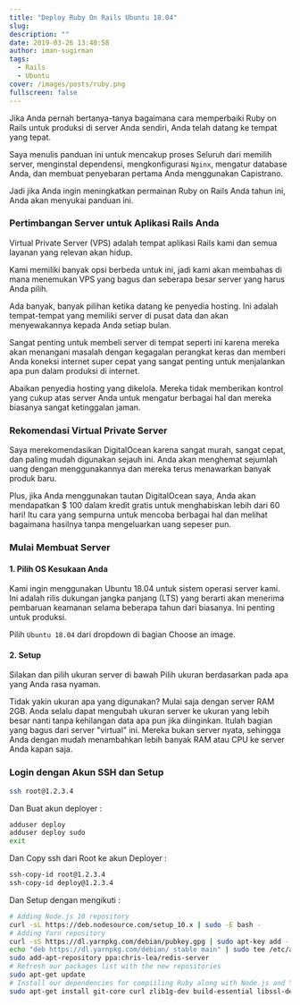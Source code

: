 ```yaml
---
title: "Deploy Ruby On Rails Ubuntu 18.04"
slug:
description: ""
date: 2019-03-26 13:40:58
author: iman-sugirman
tags:
  - Rails
  - Ubuntu
cover: /images/posts/ruby.png
fullscreen: false
---
```

Jika Anda pernah bertanya-tanya bagaimana cara memperbaiki Ruby on Rails untuk produksi di server Anda sendiri, Anda telah datang ke tempat yang tepat.

Saya menulis panduan ini untuk mencakup proses Seluruh dari memilih server, menginstal dependensi, mengkonfigurasi `Nginx`, mengatur database Anda, dan membuat penyebaran pertama Anda menggunakan Capistrano.

Jadi jika Anda ingin meningkatkan permainan Ruby on Rails Anda tahun ini, Anda akan menyukai panduan ini.

### Pertimbangan Server untuk Aplikasi Rails Anda

Virtual Private Server (VPS) adalah tempat aplikasi Rails kami dan semua layanan yang relevan akan hidup.

Kami memiliki banyak opsi berbeda untuk ini, jadi kami akan membahas di mana menemukan VPS yang bagus dan seberapa besar server yang harus Anda pilih.

Ada banyak, banyak pilihan ketika datang ke penyedia hosting. Ini adalah tempat-tempat yang memiliki server di pusat data dan akan menyewakannya kepada Anda setiap bulan.

Sangat penting untuk membeli server di tempat seperti ini karena mereka akan menangani masalah dengan kegagalan perangkat keras dan memberi Anda koneksi internet super cepat yang sangat penting untuk menjalankan apa pun dalam produksi di internet.

Abaikan penyedia hosting yang dikelola. Mereka tidak memberikan kontrol yang cukup atas server Anda untuk mengatur berbagai hal dan mereka biasanya sangat ketinggalan jaman.

### Rekomendasi Virtual Private Server

Saya merekomendasikan DigitalOcean karena sangat murah, sangat cepat, dan paling mudah digunakan sejauh ini. Anda akan menghemat sejumlah uang dengan menggunakannya dan mereka terus menawarkan banyak produk baru.

Plus, jika Anda menggunakan tautan DigitalOcean saya, Anda akan mendapatkan $ 100 dalam kredit gratis untuk menghabiskan lebih dari 60 hari! Itu cara yang sempurna untuk mencoba berbagai hal dan melihat bagaimana hasilnya tanpa mengeluarkan uang sepeser pun.

### Mulai Membuat Server

#### 1. Pilih OS Kesukaan Anda

Kami ingin menggunakan Ubuntu 18.04 untuk sistem operasi server kami. Ini adalah rilis dukungan jangka panjang (LTS) yang berarti akan menerima pembaruan keamanan selama beberapa tahun dari biasanya. Ini penting untuk produksi.

Pilih `Ubuntu 18.04` dari dropdown di bagian Choose an image.

#### 2. Setup

Silakan dan pilih ukuran server di bawah Pilih ukuran berdasarkan pada apa yang Anda rasa nyaman.

Tidak yakin ukuran apa yang digunakan? Mulai saja dengan server RAM 2GB. Anda selalu dapat mengubah ukuran server ke ukuran yang lebih besar nanti tanpa kehilangan data apa pun jika diinginkan. Itulah bagian yang bagus dari server "virtual" ini. Mereka bukan server nyata, sehingga Anda dengan mudah menambahkan lebih banyak RAM atau CPU ke server Anda kapan saja.

### Login dengan Akun SSH dan Setup

```bash
ssh root@1.2.3.4
```
Dan Buat akun deployer :

```bash
adduser deploy
adduser deploy sudo
exit
```

Dan Copy ssh dari Root ke akun Deployer :
```bash
ssh-copy-id root@1.2.3.4
ssh-copy-id deploy@1.2.3.4
```

Dan Setup dengan mengikuti :

```bash
# Adding Node.js 10 repository
curl -sL https://deb.nodesource.com/setup_10.x | sudo -E bash -
# Adding Yarn repository
curl -sS https://dl.yarnpkg.com/debian/pubkey.gpg | sudo apt-key add -
echo "deb https://dl.yarnpkg.com/debian/ stable main" | sudo tee /etc/apt/sources.list.d/yarn.list
sudo add-apt-repository ppa:chris-lea/redis-server
# Refresh our packages list with the new repositories
sudo apt-get update
# Install our dependencies for compiiling Ruby along with Node.js and Yarn
sudo apt-get install git-core curl zlib1g-dev build-essential libssl-dev libreadline-dev libyaml-dev libsqlite3-dev sqlite3 libxml2-dev libxslt1-dev libcurl4-openssl-dev software-properties-common libffi-dev dirmngr gnupg apt-transport-https ca-certificates redis-server redis-tools nodejs yarn
```
